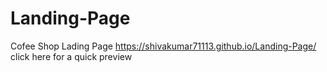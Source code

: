 # Landing-Page
Cofee Shop Lading Page
https://shivakumar71113.github.io/Landing-Page/ click here for a quick preview
